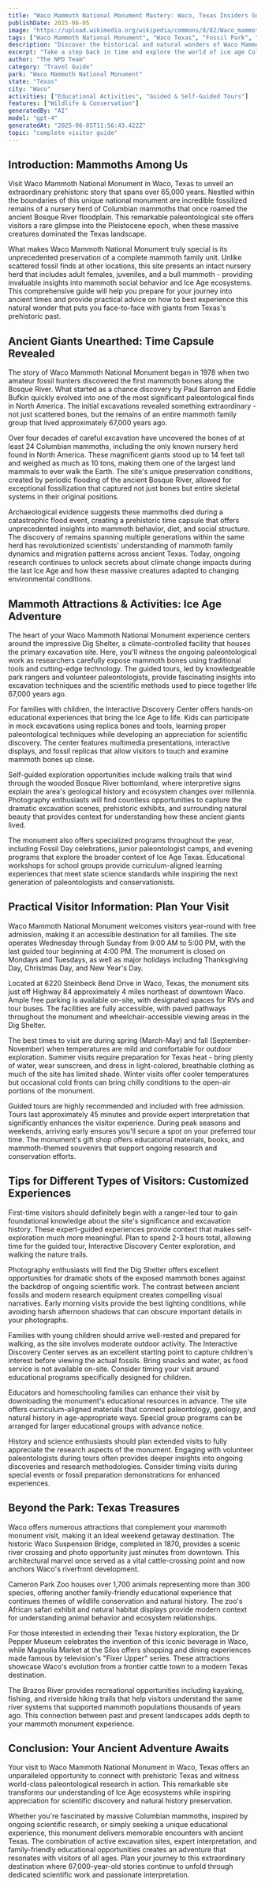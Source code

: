 ```yaml
---
title: "Waco Mammoth National Monument Mastery: Waco, Texas Insiders Guide"
publishDate: 2025-06-05
image: "https://upload.wikimedia.org/wikipedia/commons/8/82/Waco_mammoth_site_sign.jpg"
tags: ["Waco Mammoth National Monument", "Waco Texas", "Fossil Park", "Ice Age Adventure", "Columbian Mammoths", "Wildlife Encounters", "Historical Landmarks", "Family Friendly Attractions"]
description: "Discover the historical and natural wonders of Waco Mammoth National Monument in Waco, Texas with our expert insiders guide."
excerpt: "Take a step back in time and explore the world of ice age Columbian mammoths at the fascinating Waco Mammoth National Monument."
author: "The NPD Team"
category: "Travel Guide"
park: "Waco Mammoth National Monument"
state: "Texas"
city: "Waco"
activities: ["Educational Activities", "Guided & Self-Guided Tours"]
features: ["Wildlife & Conservation"]
generatedBy: "AI"
model: "gpt-4"
generatedAt: "2025-06-05T11:56:43.422Z"
topic: "complete visitor guide"
---
```


## Introduction: Mammoths Among Us

Visit Waco Mammoth National Monument in Waco, Texas to unveil an extraordinary prehistoric story that spans over 65,000 years. Nestled within the boundaries of this unique national monument are incredible fossilized remains of a nursery herd of Columbian mammoths that once roamed the ancient Bosque River floodplain. This remarkable paleontological site offers visitors a rare glimpse into the Pleistocene epoch, when these massive creatures dominated the Texas landscape.

What makes Waco Mammoth National Monument truly special is its unprecedented preservation of a complete mammoth family unit. Unlike scattered fossil finds at other locations, this site presents an intact nursery herd that includes adult females, juveniles, and a bull mammoth - providing invaluable insights into mammoth social behavior and Ice Age ecosystems. This comprehensive guide will help you prepare for your journey into ancient times and provide practical advice on how to best experience this natural wonder that puts you face-to-face with giants from Texas's prehistoric past.

## Ancient Giants Unearthed: Time Capsule Revealed

The story of Waco Mammoth National Monument began in 1978 when two amateur fossil hunters discovered the first mammoth bones along the Bosque River. What started as a chance discovery by Paul Barron and Eddie Bufkin quickly evolved into one of the most significant paleontological finds in North America. The initial excavations revealed something extraordinary - not just scattered bones, but the remains of an entire mammoth family group that lived approximately 67,000 years ago.

Over four decades of careful excavation have uncovered the bones of at least 24 Columbian mammoths, including the only known nursery herd found in North America. These magnificent giants stood up to 14 feet tall and weighed as much as 10 tons, making them one of the largest land mammals to ever walk the Earth. The site's unique preservation conditions, created by periodic flooding of the ancient Bosque River, allowed for exceptional fossilization that captured not just bones but entire skeletal systems in their original positions.

Archaeological evidence suggests these mammoths died during a catastrophic flood event, creating a prehistoric time capsule that offers unprecedented insights into mammoth behavior, diet, and social structure. The discovery of remains spanning multiple generations within the same herd has revolutionized scientists' understanding of mammoth family dynamics and migration patterns across ancient Texas. Today, ongoing research continues to unlock secrets about climate change impacts during the last Ice Age and how these massive creatures adapted to changing environmental conditions.

## Mammoth Attractions & Activities: Ice Age Adventure

The heart of your Waco Mammoth National Monument experience centers around the impressive Dig Shelter, a climate-controlled facility that houses the primary excavation site. Here, you'll witness the ongoing paleontological work as researchers carefully expose mammoth bones using traditional tools and cutting-edge technology. The guided tours, led by knowledgeable park rangers and volunteer paleontologists, provide fascinating insights into excavation techniques and the scientific methods used to piece together life 67,000 years ago.

For families with children, the Interactive Discovery Center offers hands-on educational experiences that bring the Ice Age to life. Kids can participate in mock excavations using replica bones and tools, learning proper paleontological techniques while developing an appreciation for scientific discovery. The center features multimedia presentations, interactive displays, and fossil replicas that allow visitors to touch and examine mammoth bones up close.

Self-guided exploration opportunities include walking trails that wind through the wooded Bosque River bottomland, where interpretive signs explain the area's geological history and ecosystem changes over millennia. Photography enthusiasts will find countless opportunities to capture the dramatic excavation scenes, prehistoric exhibits, and surrounding natural beauty that provides context for understanding how these ancient giants lived.

The monument also offers specialized programs throughout the year, including Fossil Day celebrations, junior paleontologist camps, and evening programs that explore the broader context of Ice Age Texas. Educational workshops for school groups provide curriculum-aligned learning experiences that meet state science standards while inspiring the next generation of paleontologists and conservationists.

## Practical Visitor Information: Plan Your Visit

Waco Mammoth National Monument welcomes visitors year-round with free admission, making it an accessible destination for all families. The site operates Wednesday through Sunday from 9:00 AM to 5:00 PM, with the last guided tour beginning at 4:00 PM. The monument is closed on Mondays and Tuesdays, as well as major holidays including Thanksgiving Day, Christmas Day, and New Year's Day.

Located at 6220 Steinbeck Bend Drive in Waco, Texas, the monument sits just off Highway 84 approximately 4 miles northeast of downtown Waco. Ample free parking is available on-site, with designated spaces for RVs and tour buses. The facilities are fully accessible, with paved pathways throughout the monument and wheelchair-accessible viewing areas in the Dig Shelter.

The best times to visit are during spring (March-May) and fall (September-November) when temperatures are mild and comfortable for outdoor exploration. Summer visits require preparation for Texas heat - bring plenty of water, wear sunscreen, and dress in light-colored, breathable clothing as much of the site has limited shade. Winter visits offer cooler temperatures but occasional cold fronts can bring chilly conditions to the open-air portions of the monument.

Guided tours are highly recommended and included with free admission. Tours last approximately 45 minutes and provide expert interpretation that significantly enhances the visitor experience. During peak seasons and weekends, arriving early ensures you'll secure a spot on your preferred tour time. The monument's gift shop offers educational materials, books, and mammoth-themed souvenirs that support ongoing research and conservation efforts.

## Tips for Different Types of Visitors: Customized Experiences

First-time visitors should definitely begin with a ranger-led tour to gain foundational knowledge about the site's significance and excavation history. These expert-guided experiences provide context that makes self-exploration much more meaningful. Plan to spend 2-3 hours total, allowing time for the guided tour, Interactive Discovery Center exploration, and walking the nature trails.

Photography enthusiasts will find the Dig Shelter offers excellent opportunities for dramatic shots of the exposed mammoth bones against the backdrop of ongoing scientific work. The contrast between ancient fossils and modern research equipment creates compelling visual narratives. Early morning visits provide the best lighting conditions, while avoiding harsh afternoon shadows that can obscure important details in your photographs.

Families with young children should arrive well-rested and prepared for walking, as the site involves moderate outdoor activity. The Interactive Discovery Center serves as an excellent starting point to capture children's interest before viewing the actual fossils. Bring snacks and water, as food service is not available on-site. Consider timing your visit around educational programs specifically designed for children.

Educators and homeschooling families can enhance their visit by downloading the monument's educational resources in advance. The site offers curriculum-aligned materials that connect paleontology, geology, and natural history in age-appropriate ways. Special group programs can be arranged for larger educational groups with advance notice.

History and science enthusiasts should plan extended visits to fully appreciate the research aspects of the monument. Engaging with volunteer paleontologists during tours often provides deeper insights into ongoing discoveries and research methodologies. Consider timing visits during special events or fossil preparation demonstrations for enhanced experiences.

## Beyond the Park: Texas Treasures

Waco offers numerous attractions that complement your mammoth monument visit, making it an ideal weekend getaway destination. The historic Waco Suspension Bridge, completed in 1870, provides a scenic river crossing and photo opportunity just minutes from downtown. This architectural marvel once served as a vital cattle-crossing point and now anchors Waco's riverfront development.

Cameron Park Zoo houses over 1,700 animals representing more than 300 species, offering another family-friendly educational experience that continues themes of wildlife conservation and natural history. The zoo's African safari exhibit and natural habitat displays provide modern context for understanding animal behavior and ecosystem relationships.

For those interested in extending their Texas history exploration, the Dr Pepper Museum celebrates the invention of this iconic beverage in Waco, while Magnolia Market at the Silos offers shopping and dining experiences made famous by television's "Fixer Upper" series. These attractions showcase Waco's evolution from a frontier cattle town to a modern Texas destination.

The Brazos River provides recreational opportunities including kayaking, fishing, and riverside hiking trails that help visitors understand the same river systems that supported mammoth populations thousands of years ago. This connection between past and present landscapes adds depth to your mammoth monument experience.

## Conclusion: Your Ancient Adventure Awaits

Your visit to Waco Mammoth National Monument in Waco, Texas offers an unparalleled opportunity to connect with prehistoric Texas and witness world-class paleontological research in action. This remarkable site transforms our understanding of Ice Age ecosystems while inspiring appreciation for scientific discovery and natural history preservation.

Whether you're fascinated by massive Columbian mammoths, inspired by ongoing scientific research, or simply seeking a unique educational experience, this monument delivers memorable encounters with ancient Texas. The combination of active excavation sites, expert interpretation, and family-friendly educational opportunities creates an adventure that resonates with visitors of all ages. Plan your journey to this extraordinary destination where 67,000-year-old stories continue to unfold through dedicated scientific work and passionate interpretation.
